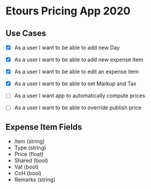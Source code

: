 # Etours Pricing App 2020

## Use Cases
- [x] As a user I want to be able to add new Day
- [x] As a user I want to be able to add new expense item
- [x] As a user I want to be able to edit an expense item
- [x] As a user I want to be able to set Markup and Tax
- [ ] As a user I want app to automatically compute prices
- [ ] As a user I want to be able to override publish price


## Expense Item Fields
* Item (string)
* Type (string)
* Price (float)
* Shared (bool)
* Vat (bool)
* CoH (bool)
* Remarks (string)
